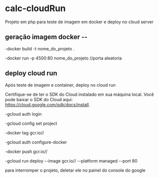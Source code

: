 # calc-cloudRun
Projeto em php para teste de imagem em docker e deploy no cloud server


## geração imagem docker --

-docker build -t nome_do_projeto .

-docker run -p 4500:80 nome_do_projeto   //porta aleatoria

##  deploy cloud run

Após teste de imagem e container, deploy no cloud run

Certifique-se de ter o SDK do Cloud instalado em sua máquina local. Você pode baixar o SDK do Cloud aqui: https://cloud.google.com/sdk/docs/install.

-gcloud auth login

-gcloud config set project <project-id>

-docker tag <image-name> gcr.io/<project-id>/<image-name>

-gcloud auth configure-docker
  
-docker push gcr.io/<project-id>/<image-name>
  
-gcloud run deploy <service-name> --image gcr.io/<project-id>/<image-name> --platform managed --port 80

para interromper o projeto, deletar ele no painel do console do google 
